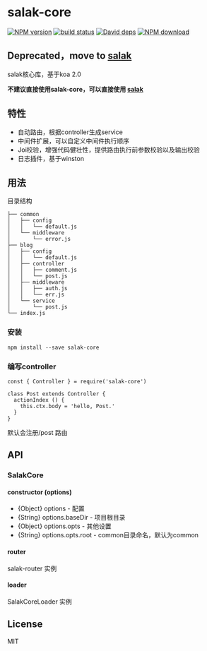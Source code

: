 # salak-core

[![NPM version][npm-image]][npm-url]
[![build status][travis-image]][travis-url]
[![David deps][david-image]][david-url]
[![NPM download][download-image]][download-url]

[npm-image]: https://img.shields.io/npm/v/salak-core.svg?style=flat-square
[npm-url]: https://npmjs.org/package/salak-core
[travis-image]: https://img.shields.io/travis/SalakJS/salak-core.svg?style=flat-square
[travis-url]: https://travis-ci.org/SalakJS/salak-core
[david-image]: https://img.shields.io/david/SalakJS/salak-core.svg?style=flat-square
[david-url]: https://david-dm.org/SalakJS/salak-core
[download-image]: https://img.shields.io/npm/dm/salak-core.svg?style=flat-square
[download-url]: https://npmjs.org/package/salak-core

## **Deprecated**，move to [salak](https://github.com/salakJS/salak)

salak核心库，基于koa 2.0

**不建议直接使用salak-core，可以直接使用 [salak](https://github.com/salakJS/salak)**

## 特性

- 自动路由，根据controller生成service
- 中间件扩展，可以自定义中间件执行顺序
- Joi校验，增强代码健壮性，提供路由执行前参数校验以及输出校验
- 日志插件，基于winston

## 用法

目录结构

```
├── common
│   ├── config
│   │   └── default.js
│   └── middleware
│       └── error.js
├── blog
│   ├── config
│   │   └── default.js
│   ├── controller
│   │   ├── comment.js
│   │   └── post.js
│   ├── middleware
│   │   ├── auth.js
│   │   └── err.js
│   └── service
│       └── post.js
└── index.js
```

### 安装

```
npm install --save salak-core
```

### 编写controller

```
const { Controller } = require('salak-core')

class Post extends Controller {
  actionIndex () {
    this.ctx.body = 'hello, Post.'
  }
}
```

默认会注册/post 路由

## API

### SalakCore

#### constructor (options)

- {Object} options - 配置
- {String} options.baseDir - 项目根目录
- {Object} options.opts - 其他设置
- {String} options.opts.root - common目录命名，默认为common

#### router

salak-router 实例

#### loader

SalakCoreLoader 实例

## License

MIT
